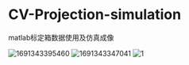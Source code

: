 # CV-Projection-simulation
matlab标定箱数据使用及仿真成像


![1691343395460](https://github.com/VG-TechCenter/CV-Projection-simulation/assets/109327979/2b12a7a1-7707-4847-8791-58352909174d)
![1691343347041](https://github.com/VG-TechCenter/CV-Projection-simulation/assets/109327979/db63c632-6d94-493e-b406-675aaedb3f5b)
![1](https://github.com/VG-TechCenter/CV-Projection-simulation/assets/109327979/fb128bc9-bc78-4823-983a-6a16ba4ad903)
